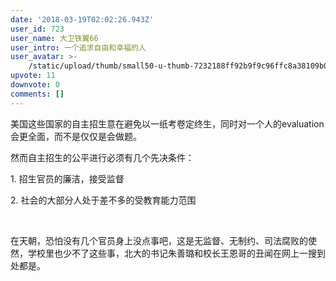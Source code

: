 ```yaml
---
date: '2018-03-19T02:02:26.943Z'
user_id: 723
user_name: 大卫铁翼66
user_intro: 一个追求自由和幸福的人
user_avatar: >-
    /static/upload/thumb/small50-u-thumb-7232188ff92b9f9c96ffc8a38109b0074c6ff012fc4.png
upvote: 11
downvote: 0
comments: []
---
```


<div><p>美国这些国家的自主招生意在避免以一纸考卷定终生，同时对一个人的evaluation会更全面，而不是仅仅是会做题。</p><p>然而自主招生的公平进行必须有几个先决条件：</p><p>1. 招生官员的廉洁，接受监督</p><p>2. 社会的大部分人处于差不多的受教育能力范围</p><p><br></p><p>在天朝，恐怕没有几个官员身上没点事吧，这是无监督、无制约、司法腐败的使然，学校里也少不了这些事，北大的书记朱善璐和校长王恩哥的丑闻在网上一搜到处都是。</p></div>
